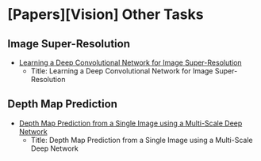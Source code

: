 # [Papers][Vision] Other Tasks

## Image Super-Resolution

* [Learning a Deep Convolutional Network for Image Super-Resolution](https://link.springer.com/chapter/10.1007/978-3-319-10593-2_13)
    * Title: Learning a Deep Convolutional Network for Image Super-Resolution

## Depth Map Prediction

* [Depth Map Prediction from a Single Image using a Multi-Scale Deep Network](https://arxiv.org/abs/1406.2283)
    * Title: Depth Map Prediction from a Single Image using a Multi-Scale Deep Network
